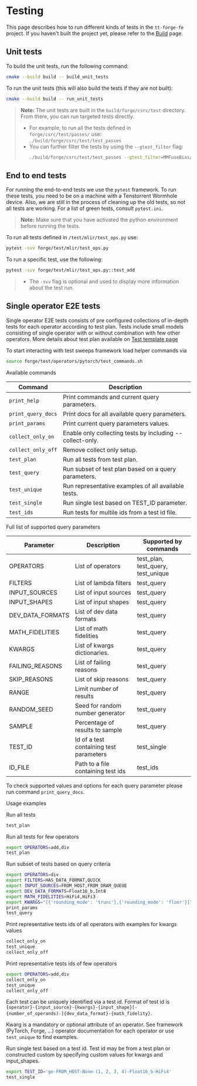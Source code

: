 # Testing

This page describes how to run different kinds of tests in the `tt-forge-fe` project. If you haven't built the project yet,
please refer to the [Build](build.md) page.

## Unit tests

To build the unit tests, run the following command:

```sh
cmake --build build -- build_unit_tests
```

To run the unit tests (this will also build the tests if they are not built):

```sh
cmake --build build -- run_unit_tests
```

> **Note:** The unit tests are built in the `build/forge/csrc/test` directory. From there, you can run targeted tests directly.
> - For example, to run all the tests defined in `forge/csrc/test/passes/` use: `./build/forge/csrc/test/test_passes`
> - You can further filter the tests by using the `--gtest_filter` flag:
>   ```sh
>   ./build/forge/csrc/test/test_passes --gtest_filter=MMFuseBias/MMFuseBias.mm_fuse_bias/3
>   ```

## End to end tests

For running the end-to-end tests we use the `pytest` framework. To run these tests, you need to be on a machine with a Tenstorrent
Wormhole device. Also, we are still in the process of cleaning up the old tests, so not all tests are working. For a list of green
tests, consult `pytest.ini`.

> **Note:** Make sure that you have activated the python environment before running the tests.

To run all tests defined in `/test/mlir/test_ops.py` use:

```sh
pytest -svv forge/test/mlir/test_ops.py
```

To run a specific test, use the following:

```sh
pytest -svv forge/test/mlir/test_ops.py::test_add
```

> - The `-svv` flag is optional and used to display more information about the test run.

## Single operator E2E tests

Single operator E2E tests consists of pre configured collections of in-depth tests for each operator according to test plan.
Tests include small models consisting of single operator with or without combination with few other operators.
More details about test plan available on [Test template page](https://github.com/tenstorrent/tt-forge-fe/blob/main/forge/test/operators/test_plan_template.md)

To start interacting with test sweeps framework load helper commands via

```sh
source forge/test/operators/pytorch/test_commands.sh
```

Available commands

| Command               | Description                                                           |
| --------------------- | --------------------------------------------------------------------- |
| `print_help`          | Print commands and current query parameters.                          |
| `print_query_docs`    | Print docs for all available query parameters.                        |
| `print_params`        | Print current query parameters values.                                |
| `collect_only_on`     | Enable only collecting tests by including --collect-only.             |
| `collect_only_off`    | Remove collect only setup.                                            |
| `test_plan`           | Run all tests from test plan.                                         |
| `test_query`          | Run subset of test plan based on a query parameters.                  |
| `test_unique`         | Run representative examples of all available tests.                   |
| `test_single`         | Run single test based on TEST_ID parameter.                           |
| `test_ids`            | Run tests for multile ids from a test id file.                        |

Full list of supported query parameters

| Parameter             | Description                                                                                   | Supported by commands                 |
| --------------------- | --------------------------------------------------------------------------------------------- | ------------------------------------- |
| OPERATORS             | List of operators                                                                             | test_plan, test_query, test_unique    |
| FILTERS               | List of lambda filters                                                                        | test_query                            |
| INPUT_SOURCES         | List of input sources                                                                         | test_query                            |
| INPUT_SHAPES          | List of input shapes                                                                          | test_query                            |
| DEV_DATA_FORMATS      | List of dev data formats                                                                      | test_query                            |
| MATH_FIDELITIES       | List of math fidelities                                                                       | test_query                            |
| KWARGS                | List of kwargs dictionaries.                                                                  | test_query                            |
| FAILING_REASONS       | List of failing reasons                                                                       | test_query                            |
| SKIP_REASONS          | List of skip reasons                                                                          | test_query                            |
| RANGE                 | Limit number of results                                                                       | test_query                            |
| RANDOM_SEED           | Seed for random number generator                                                              | test_query                            |
| SAMPLE                | Percentage of results to sample                                                               | test_query                            |
| TEST_ID               | Id of a test containing test parameters                                                       | test_single                           |
| ID_FILE               | Path to a file containing test ids                                                            | test_ids                              |


To check supported values and options for each query parameter please run command `print_query_docs`.


Usage examples

Run all tests

```sh
test_plan
```

Run all tests for few operators

```sh
export OPERATORS=add,div
test_plan
```

Run subset of tests based on query criteria

```sh
export OPERATORS=div
export FILTERS=HAS_DATA_FORMAT,QUICK
export INPUT_SOURCES=FROM_HOST,FROM_DRAM_QUEUE
export DEV_DATA_FORMATS=Float16_b,Int8
export MATH_FIDELITIES=HiFi4,HiFi3
export KWARGS="[{'rounding_mode': 'trunc'},{'rounding_mode': 'floor'}]"
print_params
test_query
```

Print representative tests ids of all operators with examples for kwargs values

```sh
collect_only_on
test_unique
collect_only_off
```

Print representative tests ids of few operators

```sh
export OPERATORS=add,div
collect_only_on
test_unique
collect_only_off
```

Each test can be uniquely identified via a test id. Format of test id is `{operator}-{input_source}-{kwargs}-{input_shape}[-{number_of_operands)-]{dev_data_format}-{math_fidelity}`.

Kwarg is a mandatory or optional attribute of an operator. See framework (PyTorch, Forge, ...) operator documentation for each operator or use `test_unique` to find examples.

Run single test based on a test id. Test id may be from a test plan or constructed custom by specifying custom values for kwargs and input_shapes.

```sh
export TEST_ID='ge-FROM_HOST-None-(1, 2, 3, 4)-Float16_b-HiFi4'
test_single
```

